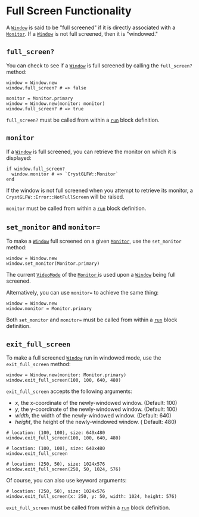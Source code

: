 # Full Screen Functionality

A [`Window`](/deep-dive/window.md) is said to be "full screened" if it is directly associated with a [`Monitor`](/deep-dive/monitor.md). If a [`Window`](/deep-dive/window.md) is not full screened, then it is "windowed."

## `full_screen?`

You can check to see if a [`Window`](/deep-dive/window.md) is full screened by calling the `full_screen?` method:

```crystal
window = Window.new
window.full_screen? # => false

monitor = Monitor.primary
window = Window.new(monitor: monitor)
window.full_screen? # => true
```

`full_screen?` must be called from within a [`run`](/the-run-block.md) block definition.

## `monitor`

If a [`Window`](/deep-dive/window.md) is full screened, you can retrieve the monitor on which it is displayed:

```crystal
if window.full_screen?
  window.monitor # => `CrystGLFW::Monitor`
end
```

If the window is not full screened when you attempt to retrieve its monitor, a `CrystGLFW::Error::NotFullScreen` will be raised.

`monitor` must be called from within a [`run`](/the-run-block.md) block definition.

## `set_monitor` and `monitor=`

To make a [`Window`](/deep-dive/window.md) full screened on a given [`Monitor`](/deep-dive/monitor.md), use the `set_monitor` method:

```crystal
window = Window.new
window.set_monitor(Monitor.primary)
```

The current [`VideoMode`](/deep-dive/monitor/video-modes.md) of the [`Monitor` ](/deep-dive/monitor.md)is used upon a [`Window`](/deep-dive/window.md) being full screened.

Alternatively, you can use `monitor=` to achieve the same thing:

```crystal
window = Window.new
window.monitor = Monitor.primary
```

Both `set_monitor` and `monitor=` must be called from within a [`run`](/the-run-block.md) block definition.

## `exit_full_screen`

To make a full screened [`Window`](/deep-dive/window.md) run in windowed mode, use the `exit_full_screen` method:

```crystal
window = Window.new(monitor: Monitor.primary)
window.exit_full_screen(100, 100, 640, 480)
```

`exit_full_screen` accepts the following arguments:
- *x*, the x-coordinate of the newly-windowed window. (Default: 100)
- *y*, the y-coordinate of the newly-windowed window. (Default: 100)
- *width*, the width of the newly-windowed window. (Default: 640)
- *height*, the height of the newly-windowed window. ( Default: 480)

```crystal
# location: (100, 100), size: 640x480
window.exit_full_screen(100, 100, 640, 480)

# location: (100, 100), size: 640x480
window.exit_full_screen

# location: (250, 50), size: 1024x576
window.exit_full_screen(250, 50, 1024, 576)
```

Of course, you can also use keyword arguments:

```crystal
# location: (250, 50), size: 1024x576
window.exit_full_screen(x: 250, y: 50, width: 1024, height: 576)
```

`exit_full_screen` must be called from within a [`run`](/the-run-block.md) block definition.


